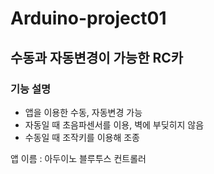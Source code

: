 # Arduino-project01
## 수동과 자동변경이 가능한 RC카
### 기능 설명
- 앱을 이용한 수동, 자동변경 가능
- 자동일 때 초음파센서를 이용, 벽에 부딪히지 않음
- 수동일 때 조작키를 이용해 조종

앱 이름 : 아두이노 블루투스 컨트롤러

